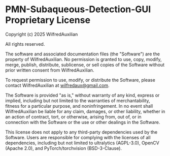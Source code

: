 # PMN-Subaqueous-Detection-GUI Proprietary License

Copyright (c) 2025 WilfredAuxilian

All rights reserved.

The software and associated documentation files (the "Software") are the property of WilfredAuxilian. No permission is granted to use, copy, modify, merge, publish, distribute, sublicense, or sell copies of the Software without prior written consent from WilfredAuxilian.

To request permission to use, modify, or distribute the Software, please contact WilfredAuxilian at wilfredaux@gmail.com.

The Software is provided "as is," without warranty of any kind, express or implied, including but not limited to the warranties of merchantability, fitness for a particular purpose, and noninfringement. In no event shall WilfredAuxilian be liable for any claim, damages, or other liability, whether in an action of contract, tort, or otherwise, arising from, out of, or in connection with the Software or the use or other dealings in the Software.

This license does not apply to any third-party dependencies used by the Software. Users are responsible for complying with the licenses of all dependencies, including but not limited to ultralytics (AGPL-3.0), OpenCV (Apache 2.0), and PyTorch/torchvision (BSD-3-Clause).
